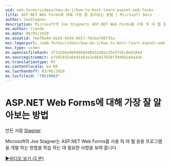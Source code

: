 ```yaml
---
uid: web-forms/videos/how-do-i/how-to-best-learn-aspnet-web-forms
title: ASP.NET Web Forms에 대해 가장 잘 알아보는 방법 | Microsoft Docs
author: JoeStagner
description: Microsoft의 Joe Stagner는 ASP.NET Web Forms를 사용 하 여 웹 응용 프로그램을 개발 하는 방법을 학습 하는 데 필요한 사항을 보여 줍니다.
ms.author: riande
ms.date: 09/03/2010
ms.assetid: 7eef8a44-d2e5-459d-8d17-70cba7d0735a
msc.legacyurl: /web-forms/videos/how-do-i/how-to-best-learn-aspnet-web-forms
msc.type: video
ms.openlocfilehash: 3f742bbe96848b8040d3248acd3e5fa5c8e818e4
ms.sourcegitcommit: e7e91932a6e91a63e2e46417626f39d6b244a3ab
ms.translationtype: MT
ms.contentlocale: ko-KR
ms.lasthandoff: 03/06/2020
ms.locfileid: "78519863"
---
```

# <a name="how-to-best-learn-aspnet-web-forms"></a>ASP.NET Web Forms에 대해 가장 잘 알아보는 방법

만든 사람 [Stagner](https://github.com/JoeStagner)

Microsoft의 Joe Stagner는 ASP.NET Web Forms를 사용 하 여 웹 응용 프로그램을 개발 하는 방법을 학습 하는 데 필요한 사항을 보여 줍니다.

[&#9654;비디오 보기 (3 분)](https://channel9.msdn.com/Blogs/ASP-NET-Site-Videos/how-to-best-learn-aspnet-web-forms)
